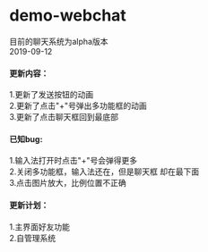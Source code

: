 # demo-webchat
目前的聊天系统为alpha版本   
2019-09-12   
#### 更新内容：
1.更新了发送按钮的动画   
2.更新了点击"+"号弹出多功能框的动画   
3.更新了点击聊天框回到最底部   
#### 已知bug:   
1.输入法打开时点击"+"号会弹得更多   
2.关闭多功能框，输入法还在，但是聊天框
  却在最下面   
3.点击图片放大，比例位置不正确      
#### 更新计划：  
1.主界面好友功能   
2.自管理系统   
